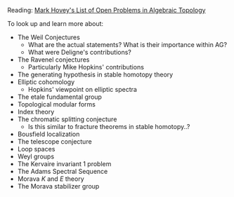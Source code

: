 Reading: [Mark Hovey's List of Open Problems in Algebraic Topology](http://mhovey.web.wesleyan.edu/problems/big.html)

To look up and learn more about:

- The Weil Conjectures
  - What are the actual statements? What is their importance within AG?
  - What were Deligne's contributions?
- The Ravenel conjectures
  - Particularly Mike Hopkins' contributions
- The generating hypothesis in stable homotopy theory
- Elliptic cohomology
  - Hopkins' viewpoint on elliptic spectra
- The etale fundamental group
- Topological modular forms
- Index theory
- The chromatic splitting conjecture
  - Is this similar to fracture theorems in stable homotopy..?
- Bousfield localization
- The telescope conjecture
- Loop spaces
- Weyl groups
- The Kervaire invariant 1 problem
- The Adams Spectral Sequence
- Morava $K$ and $E$ theory
- The Morava stabilizer group